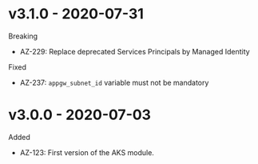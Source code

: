 # v3.1.0 - 2020-07-31

Breaking
  * AZ-229: Replace deprecated Services Principals by Managed Identity

Fixed
  * AZ-237: `appgw_subnet_id` variable must not be mandatory
  
# v3.0.0 - 2020-07-03

Added
  * AZ-123: First version of the AKS module.

